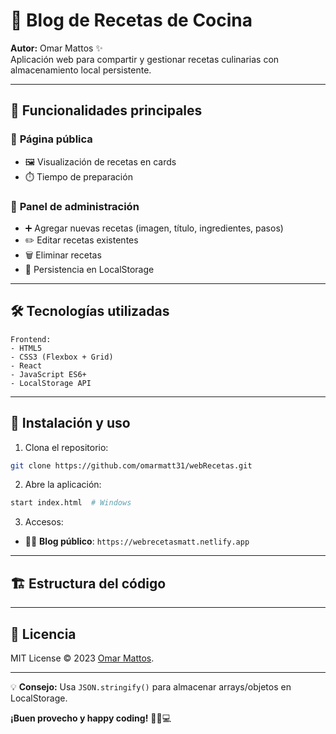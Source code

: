 # 🍳 **Blog de Recetas de Cocina**  

**Autor:** Omar Mattos ✨  
Aplicación web para compartir y gestionar recetas culinarias con almacenamiento local persistente.  

---

## 🌟 **Funcionalidades principales**  

### 📖 **Página pública**  
- 🖼️ Visualización de recetas en cards  
- ⏱️ Tiempo de preparación

### 🔧 **Panel de administración**  
- ➕ Agregar nuevas recetas (imagen, título, ingredientes, pasos)  
- ✏️ Editar recetas existentes  
- 🗑️ Eliminar recetas  
- 💾 Persistencia en LocalStorage  

---

## 🛠️ **Tecnologías utilizadas**  

```plaintext
Frontend:
- HTML5
- CSS3 (Flexbox + Grid)
- React
- JavaScript ES6+
- LocalStorage API

```

---

## 🚀 **Instalación y uso**  

1. Clona el repositorio:  
```bash
git clone https://github.com/omarmatt31/webRecetas.git
```

2. Abre la aplicación:  
```bash
start index.html  # Windows
```

3. Accesos:  
- 👨‍🍳 **Blog público**: `https://webrecetasmatt.netlify.app`  

---

## 🏗️ **Estructura del código**  

---

## 📜 **Licencia**  

MIT License © 2023 [Omar Mattos](https://github.com/omarmatt31).  

---

💡 **Consejo:** Usa `JSON.stringify()` para almacenar arrays/objetos en LocalStorage.  

**¡Buen provecho y happy coding!** 👨‍🍳💻
